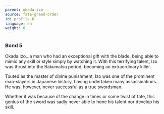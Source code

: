 ```yaml
---
parent: okada-izo
source: fate-grand-order
id: profile-6
language: en
weight: 6
---
```


### Bond 5

Okada Izo…a man who had an exceptional gift with the blade, being able to mimic any skill or style simply by watching it. With this terrifying talent, Izo was thrust into the Bakumatsu period, becoming an extraordinary killer.

Touted as the master of divine punishment, Izo was one of the prominent man-slayers in Japanese history, having undertaken many assassinations. He was, however, never successful as a true swordsman.

Whether it was because of the change in times or some twist of fate, this genius of the sword was sadly never able to hone his talent nor develop his skill.
